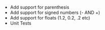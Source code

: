 * Add support for parenthesis
* Add support for signed numbers (- AND +)
* Add support for floats (1.2, 0.2, .2 etc)
* Unit Tests
